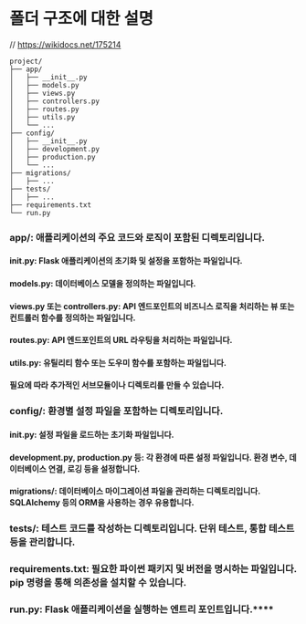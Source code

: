 
# 폴더 구조에 대한 설명
// https://wikidocs.net/175214

    project/
    ├── app/
    │   ├── __init__.py
    │   ├── models.py
    │   ├── views.py
    │   ├── controllers.py
    │   ├── routes.py
    │   ├── utils.py
    │   └── ...
    ├── config/
    │   ├── __init__.py
    │   ├── development.py
    │   ├── production.py
    │   └── ...
    ├── migrations/
    │   ├── ...
    ├── tests/
    │   ├── ...
    ├── requirements.txt
    └── run.py

### app/: 애플리케이션의 주요 코드와 로직이 포함된 디렉토리입니다.
#### __init__.py: Flask 애플리케이션의 초기화 및 설정을 포함하는 파일입니다.
#### models.py: 데이터베이스 모델을 정의하는 파일입니다.
#### views.py 또는 controllers.py: API 엔드포인트의 비즈니스 로직을 처리하는 뷰 또는 컨트롤러 함수를 정의하는 파일입니다.
#### routes.py: API 엔드포인트의 URL 라우팅을 처리하는 파일입니다.
#### utils.py: 유틸리티 함수 또는 도우미 함수를 포함하는 파일입니다.
#### 필요에 따라 추가적인 서브모듈이나 디렉토리를 만들 수 있습니다.
### config/: 환경별 설정 파일을 포함하는 디렉토리입니다.
#### __init__.py: 설정 파일을 로드하는 초기화 파일입니다.
#### development.py, production.py 등: 각 환경에 따른 설정 파일입니다. 환경 변수, 데이터베이스 연결, 로깅 등을 설정합니다.
#### migrations/: 데이터베이스 마이그레이션 파일을 관리하는 디렉토리입니다. SQLAlchemy 등의 ORM을 사용하는 경우 유용합니다.

### tests/: 테스트 코드를 작성하는 디렉토리입니다. 단위 테스트, 통합 테스트 등을 관리합니다.

### requirements.txt: 필요한 파이썬 패키지 및 버전을 명시하는 파일입니다. pip 명령을 통해 의존성을 설치할 수 있습니다.

### run.py: Flask 애플리케이션을 실행하는 엔트리 포인트입니다.****
